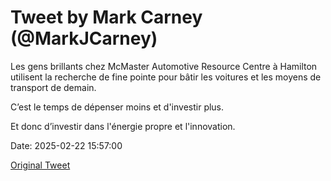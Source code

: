 # Tweet by Mark Carney (@MarkJCarney)

Les gens brillants chez McMaster Automotive Resource Centre à Hamilton utilisent la recherche de fine pointe pour bâtir les voitures et les moyens de transport de demain.

C’est le  temps de dépenser moins et d'investir plus.

Et donc d’investir dans l'énergie propre et l'innovation.

Date: 2025-02-22 15:57:00

[Original Tweet](https://x.com/MarkJCarney/status/1893329148913033274)
